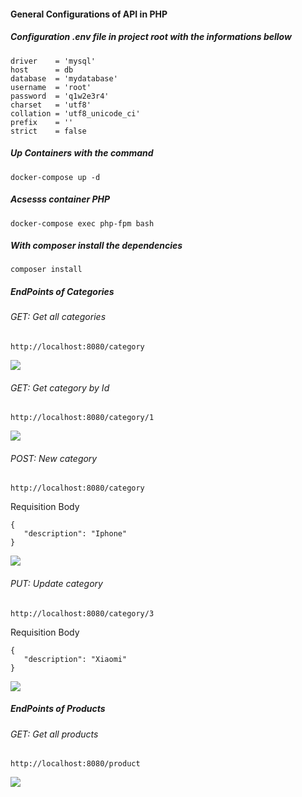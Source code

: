 #### General Configurations of API in PHP

#####  Configuration .env file in project root with the informations bellow

```
driver    = 'mysql'
host      = db
database  = 'mydatabase'
username  = 'root'
password  = 'q1w2e3r4'
charset   = 'utf8'
collation = 'utf8_unicode_ci'
prefix    = ''
strict    = false
```

##### Up Containers with the command

```
docker-compose up -d
```

##### Acsesss container PHP

```
docker-compose exec php-fpm bash
```
##### With composer install the dependencies

```
composer install
```

##### EndPoints of Categories

###### GET: Get all categories
```
http://localhost:8080/category
```

<img src="https://github.com/EliveltonEGS/API_PHP/assets/58617663/3644c9d0-354b-446a-9e24-5253895e65b5"/>

###### GET: Get category by Id
```
http://localhost:8080/category/1
```

<img src="https://github.com/EliveltonEGS/API_PHP/assets/58617663/851480f5-9ae1-4907-a885-e5b8f52e2192"/>

###### POST: New category
```
http://localhost:8080/category
```

Requisition Body
```
{
   "description": "Iphone"
}
```

<img src="https://github.com/EliveltonEGS/API_PHP/assets/58617663/2fb2bb74-745c-471b-8259-d3c5a6a78bc9"/>

###### PUT: Update category
```
http://localhost:8080/category/3
```

Requisition Body
```
{
   "description": "Xiaomi"
}
```

<img src="https://github.com/EliveltonEGS/API_PHP/assets/58617663/b79eff32-6077-4ac4-8f33-ea4faa262765"/>

##### EndPoints of Products

###### GET: Get all products
```
http://localhost:8080/product
```

<img src="https://github.com/EliveltonEGS/API_PHP/assets/58617663/dc9ab542-cf56-4946-b4de-5daeab162f2e"/>
